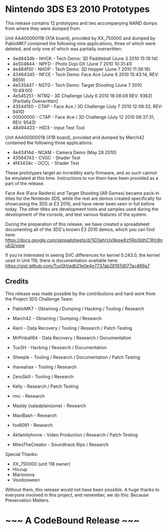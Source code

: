 # Nintendo 3DS E3 2010 Prototypes

This release contains 12 prototypes and two accompanying NAND dumps from where they were dumped from.

Unit AAA00000118 (X1A board), provided by XX_750000 and dumped by PabloMK7 contained the following nine applications, three of which were deleted, and only one of which was partially overwritten:

- 4e48434b - NHCK - Tech Demo: 3D Paddleball (June 3 2010 15:19:14)
- 4e504644 - NPFD - Photo Dojo DX (June 7 2010 10:31:41)
- 4e484f50 - NHOP - Tech Demo: 3D Hopper (June 7 2010 11:39:16)
- 43464345 - NFCE - Tech Demo: Face Ace (June 8 2010 15:43:14, REV: 8659)
- 4e535447 - NSTG - Tech Demo: Target Shooting (June 7 2010 10:49:00)
- 4e545251 - NTRQ - 3D Challenge (July 6 2010 18:08:08 REV: 9362) [Partially Overwritten]
- 43544150 - CTAP - Face Ace / 3D Challenge (July 7 2010 12:09:33, REV: 9410)
- 00000000 - CTAP - Face Ace / 3D Challenge (July 12 2010 08:37:31, REV: 9543)
- 48494433 - HID3 - Input Test Tool

Unit AAA00000018 (X1B board), provided and dumped by March42 contained the following three applications:

- 4e43414d - NCAM - Camera Demo (May 28 2010)
- 43564743 - CVGC - Shader Test
- 4f43434c - OCCL - Shader Test

These prototypes target an incredibly early firmware, and as such cannot be emulated at this time. Instructions to run them have been provided as a part of the release.

Face Ace (Face Raiders) and Target Shooting (AR Games) became pack-in titles for the Nintendo 3DS, while the rest are demos created specifically for showcasing the 3DS at E3 2010, and have never been seen in full before today.
The other titles are development tools and samples used during the development of the console, and test various features of the system.

During the preparation of this release, we have created a spreadsheet documenting all of the 3DS's known E3 2010 demos, which you can find here: https://docs.google.com/spreadsheets/d/1iD3ehrUs9kqwKzfiRq3IdhC1Ktr8nuEQ/view

If you're interested in seeing SVC differences for kernel 0.243.0, the kernel used in Unit 118, there is documentation available here: https://gist.github.com/TuxSH/adb21e0e4e7737ab28197d077ac469a7

## Credits
This release was made possible by the contributions and hard work from the Project 3DS Challenge Team:

- PabloMK7 - Obtaining / Dumping / Hacking / Tooling / Research
- March42 - Obtaining / Dumping / Research
- Rairii - Data Recovery / Tooling / Research / Patch Testing
- MrPinball64 - Data Recovery / Research / Documentation
- TuxSH - Hacking / Research / Documentation
- Sheeple - Tooling / Research / Documentation / Patch Testing
- ihaveahax - Tooling / Research
- ZeroSkill - Tooling / Research
- Kelly - Research / Patch Testing
- rmc - Research
- Maddy (saladplainzone) - Research
- MaxiBash - Research
- fox8091 - Research

- Akfamilyhome - Video Production / Research / Patch Testing
- MilesTheCreator - Soundtrack Rips / Research

Special Thanks:

- XX_750000 (unit 118 owner)
- Hiccup
- Marionova
- Voodooween

Without them, this release would not have been possible. A huge thanks to everyone involved in this project, and remember, we do this: Because Preservation Matters.

# ~~~ A CodeBound Release ~~~
